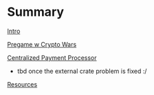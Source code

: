 # Summary

[Intro](./intro.md)

[Pregame w Crypto Wars](./crypto_wars.md)

[Centralized Payment Processor](./ch1/intro.md)
- tbd once the external crate problem is fixed :/

[Resources](./resources.md)
